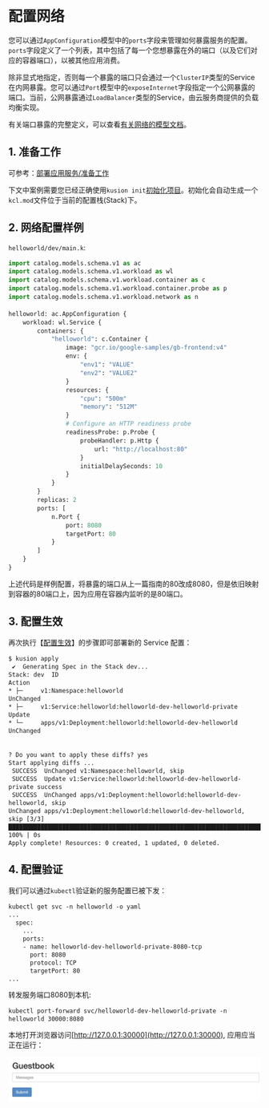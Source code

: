 # 配置网络

您可以通过`AppConfiguration`模型中的`ports`字段来管理如何暴露服务的配置。`ports`字段定义了一个列表，其中包括了每一个您想暴露在外的端口（以及它们对应的容器端口），以被其他应用消费。

除非显式地指定，否则每一个暴露的端口只会通过一个`ClusterIP`类型的Service在内网暴露。您可以通过`Port`模型中的`exposeInternet`字段指定一个公网暴露的端口。当前，公网暴露通过`LoadBalancer`类型的Service，由云服务商提供的负载均衡实现。

有关端口暴露的完整定义，可以查看[有关网络的模型文档](/docs/reference/model/catalog_models/workload/doc_service.md#schema-port)。

## 1. 准备工作

可参考：[部署应用服务/准备工作](./1-deploy-application.md#1-准备工作)

下文中案例需要您已经正确使用`kusion init`[初始化项目](1-deploy-application.md#2-初始化)。初始化会自动生成一个`kcl.mod`文件位于当前的配置栈(Stack)下。

## 2. 网络配置样例

`helloworld/dev/main.k`:
```py
import catalog.models.schema.v1 as ac
import catalog.models.schema.v1.workload as wl
import catalog.models.schema.v1.workload.container as c
import catalog.models.schema.v1.workload.container.probe as p
import catalog.models.schema.v1.workload.network as n

helloworld: ac.AppConfiguration {
    workload: wl.Service {
        containers: {
            "helloworld": c.Container {
                image: "gcr.io/google-samples/gb-frontend:v4"
                env: {
                    "env1": "VALUE"
                    "env2": "VALUE2"
                }
                resources: {
                    "cpu": "500m"
                    "memory": "512M"
                }
                # Configure an HTTP readiness probe
                readinessProbe: p.Probe {
                    probeHandler: p.Http {
                        url: "http://localhost:80"
                    }
                    initialDelaySeconds: 10
                }
            }
        }
        replicas: 2
        ports: [
            n.Port {
                port: 8080
                targetPort: 80
            }
        ]
    }
}
```

上述代码是样例配置，将暴露的端口从上一篇指南的80改成8080，但是依旧映射到容器的80端口上，因为应用在容器内监听的是80端口。

## 3. 配置生效

再次执行【[配置生效](./1-deploy-application.md#4-配置生效)】的步骤即可部署新的 Service 配置：

```
$ kusion apply
 ✔︎  Generating Spec in the Stack dev...                         
Stack: dev  ID                                                       Action
* ├─     v1:Namespace:helloworld                                  UnChanged
* ├─     v1:Service:helloworld:helloworld-dev-helloworld-private  Update
* └─     apps/v1:Deployment:helloworld:helloworld-dev-helloworld  UnChanged


? Do you want to apply these diffs? yes
Start applying diffs ...
 SUCCESS  UnChanged v1:Namespace:helloworld, skip                                                                                                                                                                                                                               
 SUCCESS  Update v1:Service:helloworld:helloworld-dev-helloworld-private success                                                                                                                                                                                                
 SUCCESS  UnChanged apps/v1:Deployment:helloworld:helloworld-dev-helloworld, skip                                                                                                                                                                                               
UnChanged apps/v1:Deployment:helloworld:helloworld-dev-helloworld, skip [3/3] ████████████████████████████████████████████████████████████████████████████████████████████████████████████████████████████████████████████████████████████████████████████████████████ 100% | 0s
Apply complete! Resources: 0 created, 1 updated, 0 deleted.
```

## 4. 配置验证

我们可以通过`kubectl`验证新的服务配置已被下发：
```
kubectl get svc -n helloworld -o yaml
...
  spec:
    ...
    ports:
    - name: helloworld-dev-helloworld-private-8080-tcp
      port: 8080
      protocol: TCP
      targetPort: 80
...
```

转发服务端口8080到本机:
```
kubectl port-forward svc/helloworld-dev-helloworld-private -n helloworld 30000:8080
```

本地打开浏览器访问[http://127.0.0.1:30000](http://127.0.0.1:30000), 应用应当正在运行：

![app-preview](../../../../../../../static/img/docs/user_docs/guides/working-with-k8s/app-preview.png)